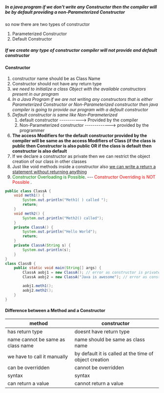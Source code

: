 ##### *In a java program if we don't write any Constructor then the compiler will be by default providing  a non-Parameterized Constructor*

so now there are two types of constructor
1. Parameterized Constructor
2. Default Constructor

##### *If we create any type of constructor compiler will not provide and default constructor*

#### Constructor

1. constructor name should be as Class Name
2. Constructor should not have any return type
3. *we need to initialize a class Object with the available constructors present in our program*
4.  *In a Java Program if we are not writing any constructors that is either Parameterized Constructor or Non-Parameterized constructor then java compiler is going to provide our program with a default constructor*
5. *Default constructor is same like Non-Parameterized*
	1. default constructor -----------> Provided by the compiler
	2. Non-Parameterized constructor -------------> provided by the programmer 
6. <strong>The access Modifiers for the default constructor provided by the compiler will be same as the access Modifiers of Class (if the class is public then Constructor is also public OR if the class is default then constructor is also default</strong>
7. If we declare a constructor as private then we can restrict the object creation of our class in other classes 
8. Just like void methods inside a constructor also <u>we can write a return a statement without returning anything</u> 
9.  <span style="color:green">Constructor Overloading is Possible</span>.   ---   <span style="color:red">Constructor Overriding is NOT Possible </span>.  

```java 
public class ClassA {
    void meth1() {
        System.out.println("Meth1( ) called ");
        return;
    }
    void meth2() {
        System.out.println("Meth2() called");
    }
    private ClassA() {
        System.out.println("Hello World");
        return;
    }
    private ClassA(String s) {
        System.out.println(s);
    }
}
class ClassB {
    public static void main(String[] args) {
        ClassA aobj1 = new ClassA(); // error as constructor is private
        ClassA aobj2 = new ClassA("Java is awesome"); // error as constructor is private

        aobj1.meth1();
        aobj2.meth2();
    }
}
```

#### Difference between a Method and a Constructor

|method|constructor|
|---|---|
|has return type|doesnt have return type|
|name cannot be same as class name | name should be same as class name|
|we have to call it manually |by default it is called at the time of object creation|
|can be overridden | cannot be overridden|
|syntax |syntax|
|can return a value| cannot return a value|
